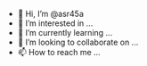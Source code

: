 - 👋 Hi, I’m @asr45a
- 👀 I’m interested in ...
- 🌱 I’m currently learning ...
- 💞️ I’m looking to collaborate on ...
- 📫 How to reach me ...

<!---
asr45a/asr45a is a ✨ special ✨ repository because its `README.md` (this file) appears on your GitHub profile.
You can click the Preview link to take a look at your changes.
--->
